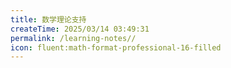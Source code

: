 ```yaml
---
title: 数学理论支持
createTime: 2025/03/14 03:49:31
permalink: /learning-notes//
icon: fluent:math-format-professional-16-filled
---
```

